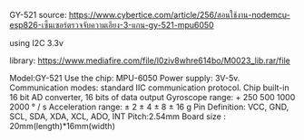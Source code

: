 GY-521
source: https://www.cybertice.com/article/256/สอนใช้งาน-nodemcu-esp826-เซ็นเซอร์ตรวจจับความเอียง-3-แกน-gy-521-mpu6050

using I2C
3.3v

library: https://www.mediafire.com/file/l0ziv8whre614bo/M0023_lib.rar/file

 Model:GY-521
    Use the chip: MPU-6050
    Power supply: 3V-5v.
    Communication modes: standard IIC communication protocol.
    Chip built-in 16 bit AD converter, 16 bits of data output
    Gyroscope range: + 250 500 1000 2000 ° / s
    Acceleration range: ± 2 ± 4 ± 8 ± 16 g
    Pin Definition: VCC, GND, SCL, SDA, XDA, XCL, ADO, INT
    Pitch:2.54mm
    Board size : 20mm(length)*16mm(width)